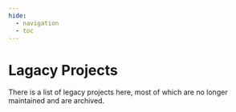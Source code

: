 ```yaml
---
hide:
  - navigation
  - toc
---
```


# Lagacy Projects

There is a list of legacy projects here, most of which are no longer maintained and are archived.

